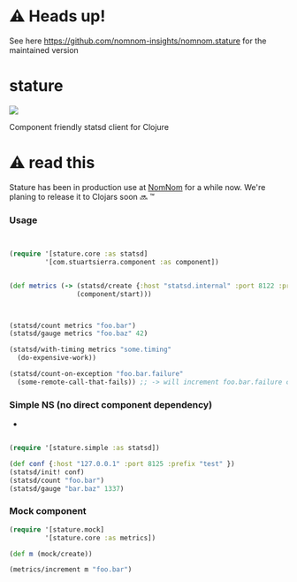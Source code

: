 # :warning: Heads up!

See here https://github.com/nomnom-insights/nomnom.stature for the maintained version

# stature

![](https://i.annihil.us/u/prod/marvel/i/mg/3/60/527413be6077d/standard_xlarge.jpg)

Component friendly statsd client for Clojure

# :warning: read this 

Stature has been in production use at [NomNom](https://nomnominsights.com) for a while now.
We're planing to release it to Clojars soon :soon: :tm:


### Usage

```clojure


(require '[stature.core :as statsd]
         '[com.stuartsierra.component :as component])


(def metrics (-> (statsd/create {:host "statsd.internal" :port 8122 :prefix *ns*})
                 (component/start)))



(statsd/count metrics "foo.bar")
(statsd/gauge metrics "foo.baz" 42)

(statsd/with-timing metrics "some.timing"
  (do-expensive-work))

(statsd/count-on-exception "foo.bar.failure"
  (some-remote-call-that-fails)) ;; -> will increment foo.bar.failure counter if exception is thrown

```

### Simple NS (no direct component dependency)
-
```clojure

(require '[stature.simple :as statsd])

(def conf {:host "127.0.0.1" :port 8125 :prefix "test" })
(statsd/init! conf)
(statsd/count "foo.bar")
(statsd/gauge "bar.baz" 1337)

```


### Mock component

```clojure
(require '[stature.mock]
         '[stature.core :as metrics])

(def m (mock/create))

(metrics/increment m "foo.bar")
```
